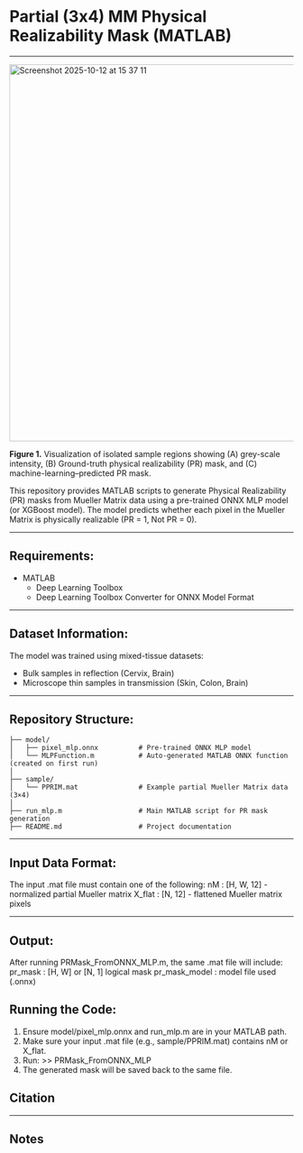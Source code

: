 
# Partial (3x4) MM Physical Realizability Mask (MATLAB)
----
<img width="740" height="669" alt="Screenshot 2025-10-12 at 15 37 11" src="https://github.com/user-attachments/assets/1f26987c-4ce5-4e5a-b8ab-bbb6b74e69f4" />

**Figure 1.** Visualization of isolated sample regions showing (A) grey-scale intensity, 
(B) Ground-truth physical realizability (PR) mask, and (C) machine-learning–predicted PR mask.

This repository provides MATLAB scripts to generate Physical Realizability (PR) masks
from Mueller Matrix data using a pre-trained ONNX MLP model (or XGBoost model).
The model predicts whether each pixel in the Mueller Matrix is physically realizable (PR = 1, Not PR = 0).

---

## Requirements:

- MATLAB
  - Deep Learning Toolbox
  - Deep Learning Toolbox Converter for ONNX Model Format
 
---

## Dataset Information:
The model was trained using mixed-tissue datasets:

  - Bulk samples in reflection (Cervix, Brain)
  - Microscope thin samples in transmission (Skin, Colon, Brain)

---

## Repository Structure:

```
├── model/
│   ├── pixel_mlp.onnx          # Pre-trained ONNX MLP model
│   └── MLPFunction.m           # Auto-generated MATLAB ONNX function (created on first run)
│
├── sample/
│   └── PPRIM.mat               # Example partial Mueller Matrix data (3×4)
│
├── run_mlp.m                   # Main MATLAB script for PR mask generation
├── README.md                   # Project documentation
```

---

## Input Data Format:
The input .mat file must contain one of the following:
  nM      : [H, W, 12]  - normalized partial Mueller matrix
  X_flat  : [N, 12]     - flattened Mueller matrix pixels

---

## Output:
After running PRMask_FromONNX_MLP.m, the same .mat file will include:
  pr_mask               : [H, W] or [N, 1] logical mask
  pr_mask_model         : model file used (.onnx)

Running the Code:
-----------------
1. Ensure model/pixel_mlp.onnx and run_mlp.m  are in your MATLAB path.
2. Make sure your input .mat file (e.g., sample/PPRIM.mat) contains nM or X_flat.
3. Run:
       >> PRMask_FromONNX_MLP
4. The generated mask will be saved back to the same file.

## Citation

---

## Notes


